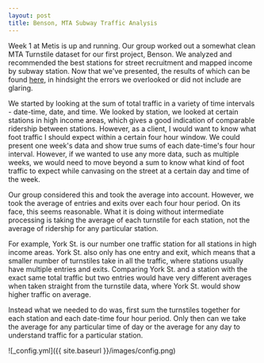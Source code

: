 ```yaml
---
layout: post
title: Benson, MTA Subway Traffic Analysis
---
```


Week 1 at Metis is up and running. Our group worked out a somewhat clean MTA Turnstile dataset for our first project, Benson. We analyzed and recommended the best stations for street recruitment and mapped income by subway station. Now that we've presented, the results of which can be found [here](https://github.com/bauer1331/Metis_Projects/blob/master/Benson6.pdf), in hindsight the errors we overlooked or did not include are glaring. 

We started by looking at the sum of total traffic in a variety of time intervals - date-time, date, and time. We looked by station, we looked at certain stations in high income areas, which gives a good indication of comparable ridership between stations. However, as a client, I would want to know what foot traffic I should expect within a certain four hour window. We could present one week's data and show true sums of each date-time's four hour interval. However, if we wanted to use any more data, such as multiple weeks, we would need to move beyond a sum to know what kind of foot traffic to expect while canvasing on the street at a certain day and time of the week. 

Our group considered this and took the average into account. However, we took the average of entries and exits over each four hour period. On its face, this seems reasonable. What it is doing without intermediate processing is taking the average of each turnstile for each station, not the average of ridership for any particular station. 

For example, York St. is our number one traffic station for all stations in high income areas. York St. also only has one entry and exit, which means that a smaller number of turnstiles take in all the traffic, where stations usually have multiple entries and exits. Comparing York St. and a station with the exact same total traffic but two entries would have very different averages when taken straight from the turnstile data, where York St. would show higher traffic on average. 

Instead what we needed to do was, first sum the turnstiles together for each station and each date-time four hour period. Only then can we take the average for any particular time of day or the average for any day to understand traffic for a particular station. 

![_config.yml]({{ site.baseurl }}/images/config.png)


